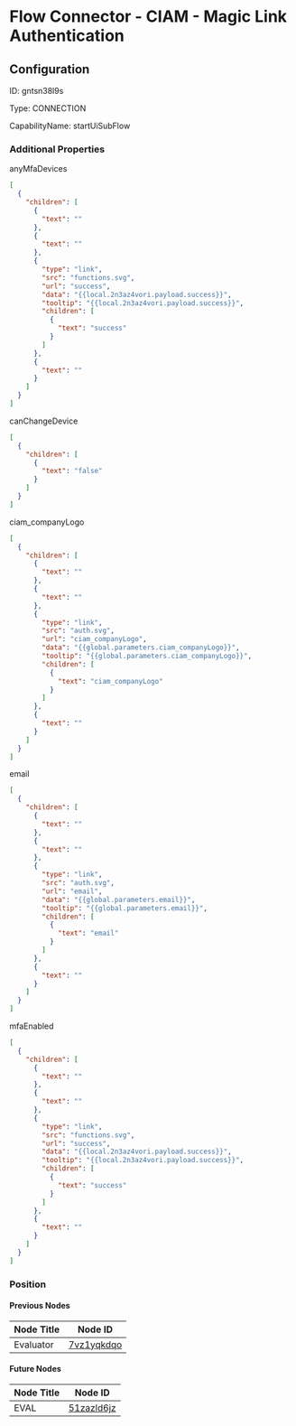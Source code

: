 # Flow Connector - CIAM - Magic Link Authentication
## Configuration
ID:  gntsn38l9s

Type: CONNECTION 

CapabilityName: startUiSubFlow






### Additional Properties
anyMfaDevices
```json 
[
  {
    "children": [
      {
        "text": ""
      },
      {
        "text": ""
      },
      {
        "type": "link",
        "src": "functions.svg",
        "url": "success",
        "data": "{{local.2n3az4vori.payload.success}}",
        "tooltip": "{{local.2n3az4vori.payload.success}}",
        "children": [
          {
            "text": "success"
          }
        ]
      },
      {
        "text": ""
      }
    ]
  }
]
```


canChangeDevice
```json 
[
  {
    "children": [
      {
        "text": "false"
      }
    ]
  }
]
```


ciam_companyLogo
```json 
[
  {
    "children": [
      {
        "text": ""
      },
      {
        "text": ""
      },
      {
        "type": "link",
        "src": "auth.svg",
        "url": "ciam_companyLogo",
        "data": "{{global.parameters.ciam_companyLogo}}",
        "tooltip": "{{global.parameters.ciam_companyLogo}}",
        "children": [
          {
            "text": "ciam_companyLogo"
          }
        ]
      },
      {
        "text": ""
      }
    ]
  }
]
```


email
```json 
[
  {
    "children": [
      {
        "text": ""
      },
      {
        "text": ""
      },
      {
        "type": "link",
        "src": "auth.svg",
        "url": "email",
        "data": "{{global.parameters.email}}",
        "tooltip": "{{global.parameters.email}}",
        "children": [
          {
            "text": "email"
          }
        ]
      },
      {
        "text": ""
      }
    ]
  }
]
```


mfaEnabled
```json 
[
  {
    "children": [
      {
        "text": ""
      },
      {
        "text": ""
      },
      {
        "type": "link",
        "src": "functions.svg",
        "url": "success",
        "data": "{{local.2n3az4vori.payload.success}}",
        "tooltip": "{{local.2n3az4vori.payload.success}}",
        "children": [
          {
            "text": "success"
          }
        ]
      },
      {
        "text": ""
      }
    ]
  }
]
```





### Position

#### Previous Nodes
| Node Title | Node ID |
| :------------- | ------------ |
| Evaluator | [7vz1yqkdqo](./7vz1yqkdqo.md) | 
 
 #### Future Nodes
| Node Title | Node ID |
| :------------- | ------------ |
| EVAL |[51zazld6jz](./51zazld6jz.md) | 